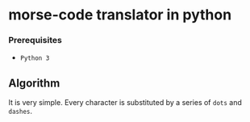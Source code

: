 # morse-code translator in python
### Prerequisites
- `Python 3`
## Algorithm
It is very simple. Every character is substituted by a series of `dots` and `dashes`.
